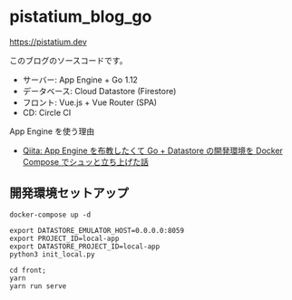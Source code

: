 # pistatium_blog_go

https://pistatium.dev


このブログのソースコードです。

* サーバー: App Engine + Go 1.12
* データベース: Cloud Datastore (Firestore)
* フロント: Vue.js + Vue Router (SPA)
* CD: Circle CI

App Engine を使う理由
* [Qiita: App Engine を布教したくて Go + Datastore の開発環境を Docker Compose でシュッと立ち上げた話](https://qiita.com/kimihiro_n/items/5d373440acc48488a837)


## 開発環境セットアップ

```shell
docker-compose up -d

export DATASTORE_EMULATOR_HOST=0.0.0.0:8059
export PROJECT_ID=local-app
export DATASTORE_PROJECT_ID=local-app
python3 init_local.py

cd front; 
yarn
yarn run serve
```
